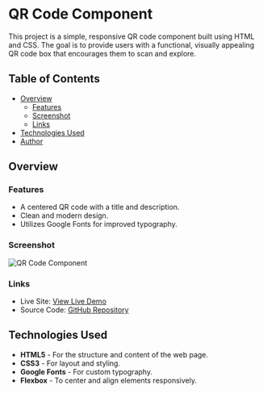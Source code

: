 # QR Code Component

This project is a simple, responsive QR code component built using HTML and CSS. The goal is to provide users with a functional, visually appealing QR code box that encourages them to scan and explore.

## Table of Contents

- [Overview](#overview)
  - [Features](#features)
  - [Screenshot](#screenshot)
  - [Links](#links)
- [Technologies Used](#technologies-used)
- [Author](#author)

## Overview

### Features

- A centered QR code with a title and description.
- Clean and modern design.
- Utilizes Google Fonts for improved typography.

### Screenshot

![QR Code Component](https://res.cloudinary.com/dz209s6jk/image/upload/f_auto,q_auto,w_900/Screenshots/lvcwaai6hdpd18ctwgpn.jpg)

### Links

- Live Site: [View Live Demo](https://myildirimdev.github.io/qr-code-component/)  
- Source Code: [GitHub Repository](https://github.com/myildirimdev/qr-code-component)

## Technologies Used

- **HTML5** - For the structure and content of the web page.
- **CSS3** - For layout and styling.
- **Google Fonts** - For custom typography.
- **Flexbox** - To center and align elements responsively.
